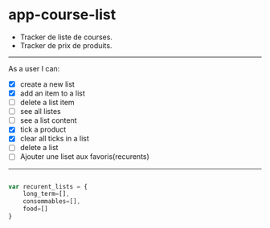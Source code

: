 # app-course-list

 * Tracker de liste de courses.
 * Tracker de prix de produits.

___

As a user I can: 
 - [x] create a new list
 - [x] add an item to a list
 - [ ] delete a list item
 - [ ] see all listes
 - [ ] see a list content
 - [x] tick a product
 - [x] clear all ticks in a list
 - [ ] delete a list
 - [ ] Ajouter une liset aux favoris(recurents)

___

``` Javascript

var recurent_lists = {
    long_term=[],
    consommables=[],
    food=[]
}

```

